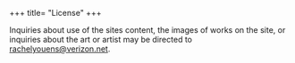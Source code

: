 +++
title= "License"
+++

Inquiries about use of the sites content, the images of works on the site, or inquiries about the art or artist  may be directed to rachelyouens@verizon.net. 
